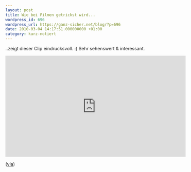 ```yaml
---
layout: post
title: Wie bei Filmen getrickst wird...
wordpress_id: 696
wordpress_url: https://ganz-sicher.net/blog/?p=696
date: 2010-03-04 14:17:51.000000000 +01:00
category: kurz-notiert
---
```

..zeigt dieser Clip eindrucksvoll. :)  Sehr sehenswert &amp; interessant.

<iframe width="560" height="315" src="https://www.youtube.com/embed/clnozSXyF4k" frameborder="0" allowfullscreen></iframe>

(<a href="http://howithappened.com/post/385343136/great-showreel-of-green-screen-effects-from">via</a>)

